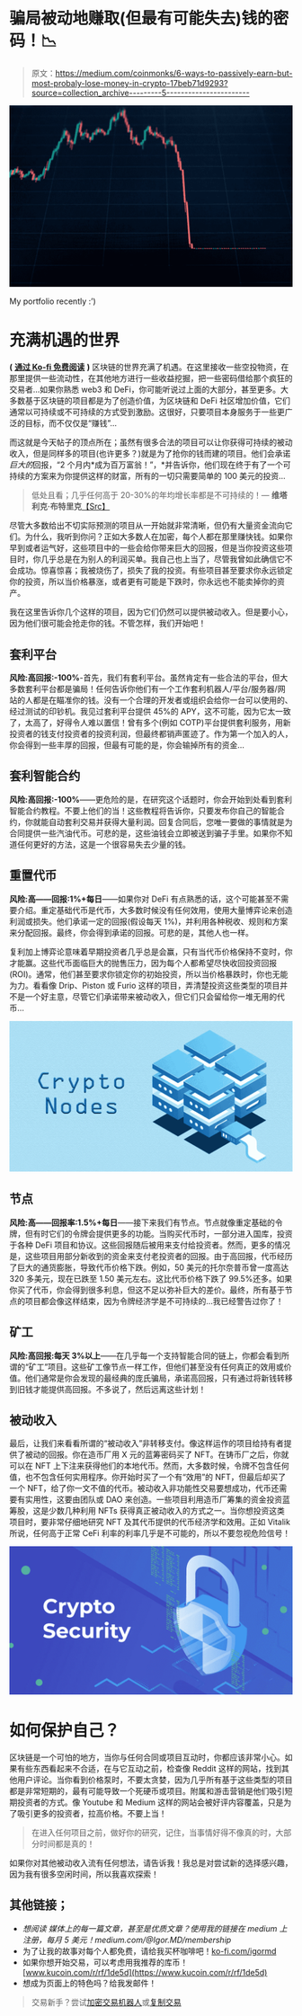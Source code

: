 # 骗局被动地赚取(但最有可能失去)钱的密码！📉

> 原文：<https://medium.com/coinmonks/6-ways-to-passively-earn-but-most-probaly-lose-money-in-crypto-17beb71d9293?source=collection_archive---------5----------------------->

![](img/a157a38893bb71e2caee529f2dc9fed4.png)

My portfolio recently :’)

# 充满机遇的世界

**(** [**通过 Ko-fi 免费阅读**](https://ko-fi.com/igormd) **)** 区块链的世界充满了机遇。在这里接收一些空投物资，在那里提供一些流动性，在其他地方进行一些收益挖掘，把一些密码借给那个疯狂的交易者...如果你熟悉 web3 和 DeFi，你可能听说过上面的大部分，甚至更多。大多数基于区块链的项目都是为了创造价值，为区块链和 DeFi 社区增加价值，它们通常以可持续或不可持续的方式受到激励。这很好，只要项目本身服务于一些更广泛的目标，而不仅仅是“赚钱”…

而这就是今天帖子的顶点所在；虽然有很多合法的项目可以让你获得可持续的被动收入，但是同样多的项目(也许更多？)就是为了抢你的钱而建的项目。他们会承诺*巨大的*回报，“2 个月内*成为百万富翁！”，*并告诉你，他们现在终于有了一个可持续的方案来为你提供这样的财富，所有的一切只需要简单的 100 美元的投资…

> 低处且看；几乎任何高于 20-30%的年均增长率都是不可持续的！— **维塔利克·布特里克**[【Src】](https://twitter.com/VitalikButerin/status/1274443124375523329?t=QeeIHl1SD9_tUbz2YFmwjg&s=19)

尽管大多数给出不切实际预测的项目从一开始就非常清晰，但仍有大量资金流向它们。为什么，我听到你问？正如大多数人在加密，每个人都在那里赚快钱。如果你早到或者运气好，这些项目中的一些会给你带来巨大的回报，但是当你投资这些项目时，你几乎总是在为别人的利润买单。我自己也上当了，尽管我曾如此确信它不会成功。惊喜惊喜；我被烧伤了，损失了我的投资。有些项目甚至要求你永远锁定你的投资，所以当价格暴涨，或者更有可能是下跌时，你永远也不能卖掉你的资产。

我在这里告诉你几个这样的项目，因为它们仍然可以提供被动收入。但是要小心，因为他们很可能会抢走你的钱。不管怎样，我们开始吧！

## 套利平台

**风险:高回报:-100%**-首先，我们有套利平台。虽然肯定有一些合法的平台，但大多数套利平台都是骗局！任何告诉你他们有一个工作套利机器人/平台/服务器/网站的人都是在瞄准你的钱。没有一个合理的开发者或组织会给你一台可以使用的、经过测试的印钞机。我见过套利平台提供 45%的 APY，这不可能，因为它太一致了，太高了，好得令人难以置信！曾有多个(例如 COTP)平台提供套利服务，用新投资者的钱支付投资者的投资利润，但最终都销声匿迹了。作为第一个加入的人，你会得到一些丰厚的回报，但最有可能的是，你会输掉所有的资金…

## 套利智能合约

**风险:高回报:-100%**——更危险的是，在研究这个话题时，你会开始到处看到套利智能合约教程。不要上他们的当！这些教程将告诉你，只要发布你自己的智能合约，你就能自动套利交易并获得大量利润。回复合同后，您唯一要做的事情就是为合同提供一些汽油代币。可悲的是，这些油钱会立即被送到骗子手里。如果你不知道任何更好的方法，这是一个很容易失去少量的钱。

## 重置代币

**风险:高——回报:1%+每日**——如果你对 DeFi 有点熟悉的话，这个可能甚至不需要介绍。重定基础代币是代币，大多数时候没有任何效用，使用大量博弈论来创造利润或损失。他们承诺一定的回报(假设每天 1%)，并利用各种税收、规则和方案来分配回报。最终，你会得到承诺的回报。可悲的是，其他人也一样。

复利加上博弈论意味着早期投资者几乎总是会赢，只有当代币价格保持不变时，你才能赢。这些代币面临巨大的抛售压力，因为每个人都希望尽快收回投资回报(ROI)。通常，他们甚至要求你锁定你的初始投资，所以当价格暴跌时，你也无能为力。看看像 Drip、Piston 或 Furio 这样的项目，弄清楚投资这些类型的项目并不是一个好主意，尽管它们承诺带来被动收入，但它们只会留给你一堆无用的代币…

![](img/97bf45111d48fc1c2db00f97c3c1c4dc.png)

## 节点

**风险:高——回报率:1.5%+每日**——接下来我们有节点。节点就像重定基础的令牌，但有时它们的令牌会提供更多的功能。当购买代币时，一部分进入国库，投资于各种 DeFi 项目和协议。这些回报随后被用来支付给投资者。然而，更多的情况是，这些项目用部分新收到的资金来支付老投资者的回报。由于高回报，代币经历了巨大的通货膨胀，导致代币价格下跌。例如，50 美元的托尔奈普币曾一度高达 320 多美元，现在已跌至 1.50 美元左右。这比代币价格下跌了 99.5%还多。如果你买了代币，你会得到很多利息，但这不足以弥补巨大的差价。最终，所有基于节点的项目都会像这样结束，因为令牌经济学是不可持续的…我已经警告过你了！

## 矿工

**风险:高回报:每天 3%以上**——在几乎每一个支持智能合同的链上，你都会看到所谓的“矿工”项目。这些矿工像节点一样工作，但他们甚至没有任何真正的效用或价值。他们通常是你会发现的最经典的庞氏骗局，承诺高回报，只有通过将新钱转移到旧钱才能提供高回报。不多说了，然后远离这些计划！

## 被动收入

最后，让我们来看看所谓的“被动收入”非转移支付。像这样运作的项目给持有者提供了被动的回报。你在造币厂用 X 元的蓝筹密码买了 NFT。在铸币厂之后，你就可以在 NFT 上下注来获得他们的本地代币。然而，大多数时候，令牌不包含任何值，也不包含任何实用程序。你开始时买了一个有“效用”的 NFT，但最后却买了一个 NFT，给了你一文不值的代币。被动收入非功能性交易要想成功，代币还需要有实用性，这要由团队或 DAO 来创造。一些项目利用造币厂筹集的资金投资蓝筹股，这是少数几种利用 NFTs 获得真正被动收入的方式之一。当你想投资这类项目时，要非常仔细地研究 NFT 及其代币提供的代币经济学和效用。正如 Vitalik 所说，任何高于正常 CeFi 利率的利率几乎是不可能的，所以不要忽视危险信号！

![](img/287b40bc20da80c4fc67d8ed57599261.png)

# 如何保护自己？

区块链是一个可怕的地方，当你与任何合同或项目互动时，你都应该非常小心。如果有些东西看起来不合适，在与它互动之前，检查像 Reddit 这样的网站，找到其他用户评论。当你看到价格泵时，不要太贪婪，因为几乎所有基于这些类型的项目都是非常短期的，最有可能导致一个死硬币或项目。附属和游击营销是他们吸引短期投资者的方式。像 Youtube 和 Medium 这样的网站会被好评内容覆盖，只是为了吸引更多的投资者，拉高价格。不要上当！

> 在进入任何项目之前，做好你的研究，记住，当事情好得不像真的时，大部分时间都是真的！

如果你对其他被动收入流有任何想法，请告诉我！我总是对尝试新的选择感兴趣，因为我有很多空闲时间，所以我喜欢探索！

## 其他链接；

*   *想阅读* *媒体上的每一篇文章，甚至是优质文章？使用我的链接在 medium 上注册，每月 5 美元！medium.com/@Igor.MD/membership*
*   为了让我的故事对每个人都免费，请给我买杯咖啡吧！[ko-fi.com/igormd](https://ko-fi.com/igormd)
*   如果你想开始交易，可以考虑用我推荐的库币！[www.kucoin.com/r/rf/1de5d](https://www.kucoin.com/r/rf/1de5d)
*   想成为页面上的特色吗？给我发邮件！

> 交易新手？尝试[加密交易机器人](/coinmonks/crypto-trading-bot-c2ffce8acb2a)或[复制交易](/coinmonks/top-10-crypto-copy-trading-platforms-for-beginners-d0c37c7d698c)